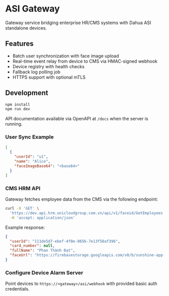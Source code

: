 # ASI Gateway

Gateway service bridging enterprise HR/CMS systems with Dahua ASI standalone devices.

## Features

- Batch user synchronization with face image upload
- Real-time event relay from device to CMS via HMAC-signed webhook
- Device registry with health checks
- Fallback log polling job
- HTTPS support with optional mTLS

## Development

```bash
npm install
npm run dev
```

API documentation available via OpenAPI at `/docs` when the server is running.

### User Sync Example

```json
[
  {
    "userId": "u1",
    "name": "Alice",
    "faceImageBase64": "<base64>"
  }
]
```

### CMS HRM API

Gateway fetches employee data from the CMS via the following endpoint:

```bash
curl -X 'GET' \
  'https://dev.api.hrm.unicloudgroup.com.vn/api/v1/faceid/GetEmployees' \
  -H 'accept: application/json'
```

Example response:

```json
{
  "userId": "111de5d7-ebef-4f0e-8656-7e13f58af396",
  "card_number": null,
  "fullName": "Phan Thành Đạt",
  "faceUrl": "https://firebasestorage.googleapis.com/v0/b/sunshine-app-production.appspot.com/o/users%2F111de5d7-ebef-4f0e-8656-7e13f58af396%2F914622c0-d35f-11ed-b40f-7bdc76a0edf5?alt=media&token=1e44183e-491b-45cc-9167-a47adce68181"
}
```

### Configure Device Alarm Server

Point devices to `https://<gateway>/asi/webhook` with provided basic auth credentials.
